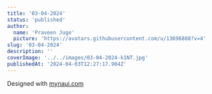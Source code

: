 ```yaml
---
title: '03-04-2024'
status: 'published'
author:
  name: 'Praveen Juge'
  picture: 'https://avatars.githubusercontent.com/u/13696888?v=4'
slug: '03-04-2024'
description: ''
coverImage: '../../images/03-04-2024-k1NT.jpg'
publishedAt: '2024-04-03T12:27:17.904Z'
---
```


Designed with [mynaui.com](http://mynaui.com)